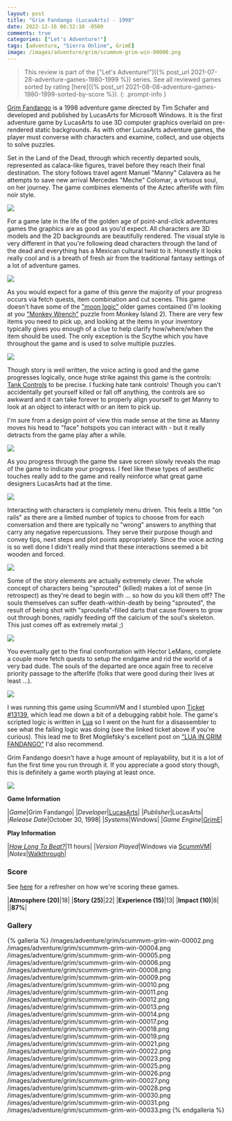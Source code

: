 ```yaml
---
layout: post
title: "Grim Fandango (LucasArts) - 1998"
date: 2022-12-16 06:52:10 -0500
comments: true
categories: ["Let's Adventure!"]
tags: [adventure, "Sierra Online", GrimE]
image: /images/adventure/grim/scummvm-grim-win-00000.png
---
```

> This review is part of the ["Let's Adventure!"]({% post_url 2021-07-28-adventure-games-1980-1999 %}) series. See all reviewed games sorted by rating [here]({% post_url 2021-08-08-adventure-games-1980-1999-sorted-by-score %}).
{: .prompt-info }

[Grim Fandango](https://en.wikipedia.org/wiki/Grim_Fandango) is a 1998 adventure game directed by Tim Schafer and developed and published by LucasArts for Microsoft Windows. It is the first adventure game by LucasArts to use 3D computer graphics overlaid on pre-rendered static backgrounds. As with other LucasArts adventure games, the player must converse with characters and examine, collect, and use objects to solve puzzles.

Set in the Land of the Dead, through which recently departed souls, represented as calaca-like figures, travel before they reach their final destination. The story follows travel agent Manuel "Manny" Calavera as he attempts to save new arrival Mercedes "Meche" Colomar, a virtuous soul, on her journey. The game combines elements of the Aztec afterlife with film noir style.

![](/images/adventure/grim/scummvm-grim-win-00003.png)

For a game late in the life of the golden age of point-and-click adventures games the graphics are as good as you'd expect. All characters are 3D models and the 2D backgrounds are beautifully rendered. The visual style is very different in that you're following dead characters through the land of the dead and everything has a Mexican cultural twist to it. Honestly it looks really cool and is a breath of fresh air from the traditional fantasy settings of a lot of adventure games.

![](/images/adventure/grim/scummvm-grim-win-00007.png)

As you would expect for a game of this genre the majority of your progress occurs via fetch quests, item combination and cut scenes. This game doesn't have some of the ["moon logic"](https://tvtropes.org/pmwiki/pmwiki.php/Main/MoonLogicPuzzle) older games contained (I'm looking at you ["Monkey Wrench"](https://musingsofanitpickinggirl.wordpress.com/2018/10/15/can-we-talk-about-the-monkey-wrench-puzzle/) puzzle from Monkey Island 2). There are very few items you need to pick up, and looking at the items in your inventory typically gives you enough of a clue to help clarify how/where/when the item should be used. The only exception is the Scythe which you have throughout the game and is used to solve multiple puzzles.

![](/images/adventure/grim/scummvm-grim-win-00015.png)

Though story is well written, the voice acting is good and the game progresses logically, once huge strike against this game is the controls: [Tank Controls](https://en.wikipedia.org/wiki/Tank_controls) to be precise. I fucking hate tank controls! Though you can't accidentally get yourself killed or fall off anything, the controls are so awkward and it can take forever to properly align yourself to get Manny to look at an object to interact with or an item to pick up.

I'm sure from a design point of view this made sense at the time as Manny moves his head to "face" hotspots you can interact with - but it really detracts from the game play after a while.

![](/images/adventure/grim/scummvm-grim-win-00029.png)

As you progress through the game the save screen slowly reveals the map of the game to indicate your progress. I feel like these types of aesthetic touches really add to the game and really reinforce what great game designers LucasArts had at the time.

![](/images/adventure/grim/scummvm-grim-win-00024.png)

Interacting with characters is completely menu driven. This feels a little "on rails" as there are a limited number of topics to choose from for each conversation and there are typically no "wrong" answers to anything that carry any negative repercussions. They serve their purpose though and convey tips, next steps and plot points appropriately. Since the voice acting is so well done I didn't really mind that these interactions seemed a bit wooden and forced.

![](/images/adventure/grim/scummvm-grim-win-00020.png)

Some of the story elements are actually extremely clever. The whole concept of characters being "sprouted" (killed) makes a lot of sense (in retrospect) as they're dead to begin with ... so how do you kill them off? The souls themselves can suffer death-within-death by being "sprouted", the result of being shot with "sproutella"-filled darts that cause flowers to grow out through bones, rapidly feeding off the calcium of the soul's skeleton. This just comes off as extremely metal ;)

![](/images/adventure/grim/scummvm-grim-win-00032.png)

You eventually get to the final confrontation with Hector LeMans, complete a couple more fetch quests to setup the endgame and rid the world of a very bad dude. The souls of the departed are once again free to receive priority passage to the afterlife (folks that were good during their lives at least ...).

![](/images/adventure/grim/scummvm-grim-040.png)

I was running this game using ScummVM and I stumbled upon [Ticket #13139](https://bugs.scummvm.org/ticket/13139), which lead me down a bit of a debugging rabbit hole. The game's scripted logic is written in [Lua](https://www.lua.org/) so I went on the hunt for a disassembler to see what the failing logic was doing (see the linked ticket above if you're curious). This lead me to Bret Mogilefsky's excellent post on ["LUA IN GRIM FANDANGO"](https://www.grimfandango.net/features/articles/lua-in-grim-fandango) I'd also recommend.

Grim Fandango doesn't have a huge amount of replayability, but it is a lot of fun the first time you run through it. If you appreciate a good story though, this is definitely a game worth playing at least once.

![](/images/adventure/grim/scummvm-grim-win-00034.png)

**Game Information**

|*Game*|Grim Fandango|
|*Developer*|[LucasArts](https://en.wikipedia.org/wiki/LucasArts)|
|*Publisher*|LucasArts|
|*Release Date*|October 30, 1998|
|*Systems*|Windows|
|*Game Engine*|[GrimE](https://wiki.scummvm.org/index.php?title=GrimE)|

**Play Information**

|*[How Long To Beat?](https://howlongtobeat.com/game/4123)*|11 hours|
|*Version Played*|Windows via [ScummVM](https://www.scummvm.org/)|
|*Notes*|[Walkthrough](https://www.ign.com/wikis/grim-fandango/Walkthrough)|

### Score

See [here](https://www.alexbevi.com/blog/2021/07/28/adventure-games-1980-1999/#scoring) for a refresher on how we're scoring these games.

|**Atmosphere (20)**|18|
|**Story (25)**|22|
|**Experience (15)**|13|
|**Impact (10)**|8|
||**87%**|

### Gallery
{% galleria %}
/images/adventure/grim/scummvm-grim-win-00002.png
/images/adventure/grim/scummvm-grim-win-00004.png
/images/adventure/grim/scummvm-grim-win-00005.png
/images/adventure/grim/scummvm-grim-win-00006.png
/images/adventure/grim/scummvm-grim-win-00008.png
/images/adventure/grim/scummvm-grim-win-00009.png
/images/adventure/grim/scummvm-grim-win-00010.png
/images/adventure/grim/scummvm-grim-win-00011.png
/images/adventure/grim/scummvm-grim-win-00012.png
/images/adventure/grim/scummvm-grim-win-00013.png
/images/adventure/grim/scummvm-grim-win-00014.png
/images/adventure/grim/scummvm-grim-win-00017.png
/images/adventure/grim/scummvm-grim-win-00018.png
/images/adventure/grim/scummvm-grim-win-00019.png
/images/adventure/grim/scummvm-grim-win-00021.png
/images/adventure/grim/scummvm-grim-win-00022.png
/images/adventure/grim/scummvm-grim-win-00023.png
/images/adventure/grim/scummvm-grim-win-00025.png
/images/adventure/grim/scummvm-grim-win-00026.png
/images/adventure/grim/scummvm-grim-win-00027.png
/images/adventure/grim/scummvm-grim-win-00028.png
/images/adventure/grim/scummvm-grim-win-00030.png
/images/adventure/grim/scummvm-grim-win-00031.png
/images/adventure/grim/scummvm-grim-win-00033.png
{% endgalleria %}